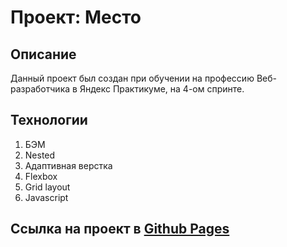 # Проект: Место

## Описание
Данный проект был создан при обучении на профессию Веб-разработчика в Яндекс Практикуме, на 4-ом спринте.

## Технологии
1. БЭМ
2. Nested
3. Адаптивная верстка
4. Flexbox
5. Grid layout
6. Javascript

## Ссылка на проект в [Github Pages](https://kilnourik.github.io/mesto/)
